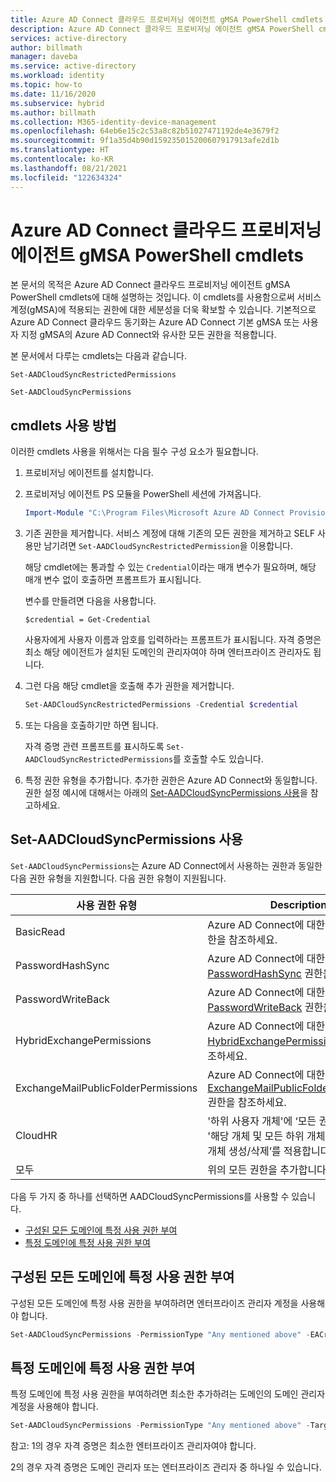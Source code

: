 ```yaml
---
title: Azure AD Connect 클라우드 프로비저닝 에이전트 gMSA PowerShell cmdlets
description: Azure AD Connect 클라우드 프로비저닝 에이전트 gMSA PowerShell cmdlets를 사용하는 방법을 알아봅니다.
services: active-directory
author: billmath
manager: daveba
ms.service: active-directory
ms.workload: identity
ms.topic: how-to
ms.date: 11/16/2020
ms.subservice: hybrid
ms.author: billmath
ms.collection: M365-identity-device-management
ms.openlocfilehash: 64eb6e15c2c53a8c82b51027471192de4e3679f2
ms.sourcegitcommit: 9f1a35d4b90d159235015200607917913afe2d1b
ms.translationtype: HT
ms.contentlocale: ko-KR
ms.lasthandoff: 08/21/2021
ms.locfileid: "122634324"
---
```

# <a name="azure-ad-connect-cloud-provisioning-agent-gmsa-powershell-cmdlets"></a>Azure AD Connect 클라우드 프로비저닝 에이전트 gMSA PowerShell cmdlets

본 문서의 목적은 Azure AD Connect 클라우드 프로비저닝 에이전트 gMSA PowerShell cmdlets에 대해 설명하는 것입니다. 이 cmdlets를 사용함으로써 서비스 계정(gMSA)에 적용되는 권한에 대한 세분성을 더욱 확보할 수 있습니다. 기본적으로 Azure AD Connect 클라우드 동기화는 Azure AD Connect 기본 gMSA 또는 사용자 지정 gMSA의 Azure AD Connect와 유사한 모든 권한을 적용합니다.

본 문서에서 다루는 cmdlets는 다음과 같습니다.

`Set-AADCloudSyncRestrictedPermissions`

`Set-AADCloudSyncPermissions`

## <a name="how-to-use-the-cmdlets"></a>cmdlets 사용 방법

이러한 cmdlets 사용을 위해서는 다음 필수 구성 요소가 필요합니다.

1. 프로비저닝 에이전트를 설치합니다.

2. 프로비저닝 에이전트 PS 모듈을 PowerShell 세션에 가져옵니다.

   ```powershell
   Import-Module "C:\Program Files\Microsoft Azure AD Connect Provisioning Agent\Microsoft.CloudSync.Powershell.dll"  
   ```

3. 기존 권한을 제거합니다.  서비스 계정에 대해 기존의 모든 권한을 제거하고 SELF 사용만 남기려면 `Set-AADCloudSyncRestrictedPermission`을 이용합니다.

   해당 cmdlet에는 통과할 수 있는 `Credential`이라는 매개 변수가 필요하며, 해당 매개 변수 없이 호출하면 프롬프트가 표시됩니다.

   변수를 만들려면 다음을 사용합니다.

   `$credential = Get-Credential`

   사용자에게 사용자 이름과 암호를 입력하라는 프롬프트가 표시됩니다. 자격 증명은 최소 해당 에이전트가 설치된 도메인의 관리자여야 하며 엔터프라이즈 관리자도 됩니다.

4. 그런 다음 해당 cmdlet을 호출해 추가 권한을 제거합니다.

   ```powershell
   Set-AADCloudSyncRestrictedPermissions -Credential $credential 
   ```

5. 또는 다음을 호출하기만 하면 됩니다.

   자격 증명 관련 프롬프트를 표시하도록 `Set-AADCloudSyncRestrictedPermissions`를 호출할 수도 있습니다.

6. 특정 권한 유형을 추가합니다. 추가한 권한은 Azure AD Connect와 동일합니다. 권한 설정 예시에 대해서는 아래의 [Set-AADCloudSyncPermissions 사용](#using-set-aadcloudsyncpermissions)을 참고하세요.

## <a name="using-set-aadcloudsyncpermissions"></a>Set-AADCloudSyncPermissions 사용

`Set-AADCloudSyncPermissions`는 Azure AD Connect에서 사용하는 권한과 동일한 다음 권한 유형을 지원합니다. 다음 권한 유형이 지원됩니다.

|사용 권한 유형|Description|
|-----|-----|
|BasicRead| Azure AD Connect에 대한 [BasicRead](../../active-directory/hybrid/how-to-connect-configure-ad-ds-connector-account.md#configure-basic-read-only-permissions) 권한을 참조하세요.|
|PasswordHashSync|Azure AD Connect에 대한 [PasswordHashSync](../../active-directory/hybrid/how-to-connect-configure-ad-ds-connector-account.md#permissions-for-password-hash-synchronization) 권한을 참조하세요.|
|PasswordWriteBack|Azure AD Connect에 대한 [PasswordWriteBack](../../active-directory/hybrid/how-to-connect-configure-ad-ds-connector-account.md#permissions-for-password-writeback) 권한을 참조하세요.|
|HybridExchangePermissions|Azure AD Connect에 대한 [HybridExchangePermissions](../../active-directory/hybrid/how-to-connect-configure-ad-ds-connector-account.md#permissions-for-exchange-hybrid-deployment) 권한을 참조하세요.|
|ExchangeMailPublicFolderPermissions| Azure AD Connect에 대한 [ExchangeMailPublicFolderPermissions](../../active-directory/hybrid/how-to-connect-configure-ad-ds-connector-account.md#permissions-for-exchange-mail-public-folders) 권한을 참조하세요.|
|CloudHR| '하위 사용자 개체'에 ‘모든 권한’을 적용하고 '해당 개체 및 모든 하위 개체'에는 ‘사용자 개체 생성/삭제’를 적용합니다.|
|모두|위의 모든 권한을 추가합니다.|

다음 두 가지 중 하나를 선택하면 AADCloudSyncPermissions를 사용할 수 있습니다.
- [구성된 모든 도메인에 특정 사용 권한 부여](#grant-a-certain-permission-to-all-configured-domains)
- [특정 도메인에 특정 사용 권한 부여](#grant-a-certain-permission-to-a-specific-domain)

## <a name="grant-a-certain-permission-to-all-configured-domains"></a>구성된 모든 도메인에 특정 사용 권한 부여

구성된 모든 도메인에 특정 사용 권한을 부여하려면 엔터프라이즈 관리자 계정을 사용해야 합니다.

```powershell
Set-AADCloudSyncPermissions -PermissionType "Any mentioned above" -EACredential $credential (prepopulated same as above [$credential = Get-Credential]) 
```

## <a name="grant-a-certain-permission-to-a-specific-domain"></a>특정 도메인에 특정 사용 권한 부여

특정 도메인에 특정 사용 권한을 부여하려면 최소한 추가하려는 도메인의 도메인 관리자 계정을 사용해야 합니다.

```powershell
Set-AADCloudSyncPermissions -PermissionType "Any mentioned above" -TargetDomain "FQDN of domain" (has to be already configured through wizard) -TargetDomainCredential $credential(same as above) 
```

참고: 1의 경우 자격 증명은 최소한 엔터프라이즈 관리자여야 합니다.

2의 경우 자격 증명은 도메인 관리자 또는 엔터프라이즈 관리자 중 하나일 수 있습니다.
